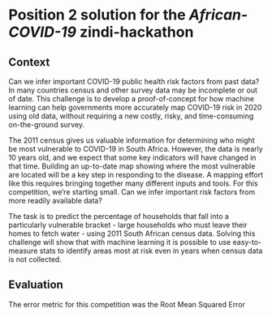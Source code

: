 # Position 2 solution for the *African-COVID-19* zindi-hackathon

## Context
Can we infer important COVID-19 public health risk factors from past data? In many countries census and other survey data may be incomplete or out of date. This challenge is to develop a proof-of-concept for how machine learning can help governments more accurately map COVID-19 risk in 2020 using old data, without requiring a new costly, risky, and time-consuming on-the-ground survey.

The 2011 census gives us valuable information for determining who might be most vulnerable to COVID-19 in South Africa. However, the data is nearly 10 years old, and we expect that some key indicators will have changed in that time. Building an up-to-date map showing where the most vulnerable are located will be a key step in responding to the disease. A mapping effort like this requires bringing together many different inputs and tools. For this competition, we’re starting small. Can we infer important risk factors from more readily available data?

The task is to predict the percentage of households that fall into a particularly vulnerable bracket - large households who must leave their homes to fetch water - using 2011 South African census data. Solving this challenge will show that with machine learning it is possible to use easy-to-measure stats to identify areas most at risk even in years when census data is not collected.

## Evaluation
The error metric for this competition was the Root Mean Squared Error
